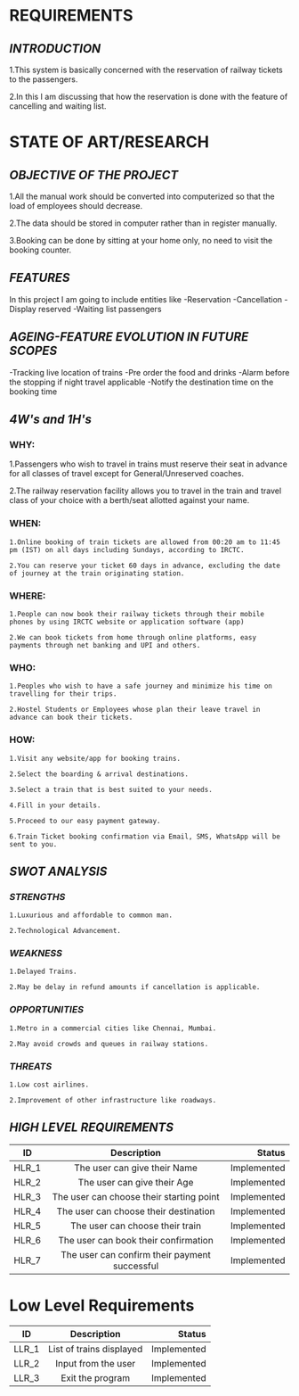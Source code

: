 # **REQUIREMENTS**



## *INTRODUCTION*


1.This system is basically concerned with the reservation of railway tickets to the passengers.

2.In this I am discussing that how the reservation is done with the feature of cancelling and waiting list.


# **STATE OF ART/RESEARCH**



## *OBJECTIVE OF THE PROJECT*


1.All the manual work should be converted into computerized so that the load of employees should decrease.

2.The data should be stored in computer rather than in register manually.

3.Booking can be done by sitting at your home only, no need to visit the booking counter.


## *FEATURES*


In this project I am going to include entities like
   -Reservation
   -Cancellation
   -Display reserved
   -Waiting list passengers


##  *AGEING-FEATURE EVOLUTION IN FUTURE SCOPES*
   -Tracking live location of trains
   -Pre order the food and drinks
   -Alarm before the stopping if night travel applicable
   -Notify the destination time on the booking time


## *4W's and 1H's*


 ### **WHY:**

   1.Passengers who wish to travel in trains must reserve their seat in advance for all classes of travel except for General/Unreserved coaches.

   2.The railway reservation facility allows you to travel in the train and travel class of your choice with a berth/seat allotted against your name.


 ### **WHEN:**

    1.Online booking of train tickets are allowed from 00:20 am to 11:45 pm (IST) on all days including Sundays, according to IRCTC.

    2.You can reserve your ticket 60 days in advance, excluding the date of journey at the train originating station.


 ### **WHERE:**

    1.People can now book their railway tickets through their mobile phones by using IRCTC website or application software (app)

    2.We can book tickets from home through online platforms, easy payments through net banking and UPI and others.


 ### **WHO:**

    1.Peoples who wish to have a safe journey and minimize his time on travelling for their trips.

    2.Hostel Students or Employees whose plan their leave travel in advance can book their tickets.


 ### **HOW:**

    1.Visit any website/app for booking trains.

    2.Select the boarding & arrival destinations.

    3.Select a train that is best suited to your needs.

    4.Fill in your details.

    5.Proceed to our easy payment gateway.

    6.Train Ticket booking confirmation via Email, SMS, WhatsApp will be sent to you.


## *SWOT ANALYSIS*


 ### ***STRENGTHS***

    1.Luxurious and affordable to common man.

    2.Technological Advancement.


 ### ***WEAKNESS***

    1.Delayed Trains.

    2.May be delay in refund amounts if cancellation is applicable.

 ### ***OPPORTUNITIES***

    1.Metro in a commercial cities like Chennai, Mumbai.

    2.May avoid crowds and queues in railway stations.


### ***THREATS***

    1.Low cost airlines.

    2.Improvement of other infrastructure like roadways.

## *HIGH LEVEL REQUIREMENTS*


| ID   |      Description     |  Status |
|----------|:-------------:|------:|
| HLR_1 |  The user can give their Name| Implemented  |
| HLR_2 |    The user can give their Age  | Implemented  |
| HLR_3 |    The user can choose their starting point  | Implemented  |
| HLR_4 |    The user can choose their destination  | Implemented  |
| HLR_5 |    The user can choose their train  | Implemented  |
| HLR_6 |    The user can book their confirmation | Implemented  |
| HLR_7 |    The user can confirm their payment successful  | Implemented  |

# Low Level Requirements
| ID   |      Description     |  Status |
|----------|:-------------:|------:|
| LLR_1 |  List of trains displayed | Implemented  |
| LLR_2 |  Input from the user  | Implemented  |
| LLR_3 |  Exit the program  | Implemented  |


